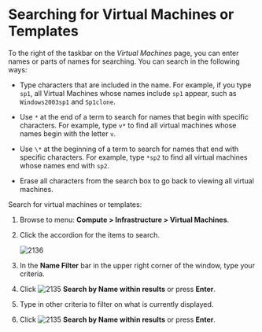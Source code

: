 # Searching for Virtual Machines or Templates

To the right of the taskbar on the *Virtual Machines* page, you can enter names or parts
of names for searching. You can search in the following ways:

- Type characters that are included in the name. For example, if you type `sp1`, all Virtual Machines whose names include `sp1` appear, such as `Windows2003sp1` and `Sp1clone`.

- Use `*` at the end of a term to search for names that begin with specific characters. For example, type `v*` to find all virtual machines whose names begin with the letter `v`.

- Use `\*` at the beginning of a term to search for names that end with specific characters. For example, type `*sp2` to find all virtual machines whose names end with `sp2`.

- Erase all characters from the search box to go back to viewing all virtual machines.

Search for virtual machines or templates:

1. Browse to menu: **Compute > Infrastructure > Virtual Machines**.

2. Click the accordion for the items to search.

    ![2136](../images/2136.png)

3. In the **Name Filter** bar in the upper right corner of the window, type your criteria.

4. Click ![2135](../images/2135.png) **Search by Name within results** or press **Enter**.

5. Type in other criteria to filter on what is currently displayed.

6. Click ![2135](../images/2135.png) **Search by Name within results** or press **Enter**.
